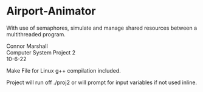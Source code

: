 # Airport-Animator
With use of semaphores, simulate and manage shared resources between a multithreaded program.

Connor Marshall  
Computer System Project 2  
10-6-22  

Make File for Linux g++ compilation included.  

Project will run off ./proj2 <passengers> <tours> or will prompt for input variables if not used inline.

